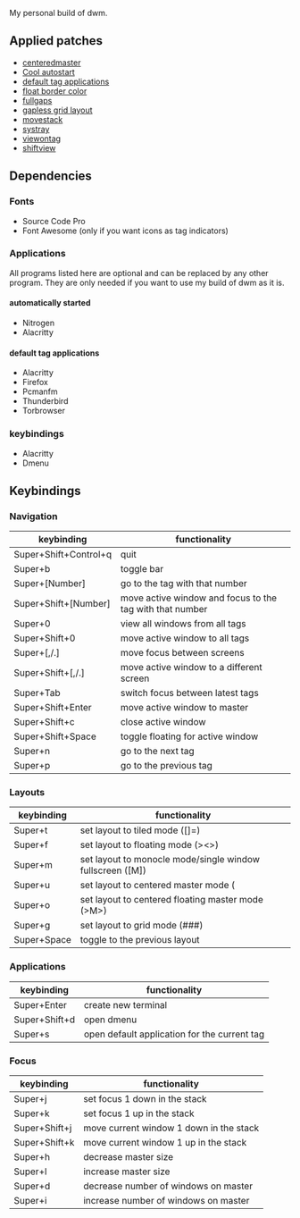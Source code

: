 My personal build of dwm.

## Applied patches
- [centeredmaster](https://dwm.suckless.org/patches/centeredmaster/)
- [Cool autostart](https://dwm.suckless.org/patches/cool_autostart/)
- [default tag applications](https://dwm.suckless.org/patches/default_tag_apps/)
- [float border color](https://dwm.suckless.org/patches/float_border_color/)
- [fullgaps](https://dwm.suckless.org/patches/fullgaps/)
- [gapless grid layout](https://dwm.suckless.org/patches/gaplessgrid/)
- [movestack](https://dwm.suckless.org/patches/movestack/)
- [systray](https://dwm.suckless.org/patches/systray/)
- [viewontag](https://dwm.suckless.org/patches/viewontag/)
- [shiftview](https://lists.suckless.org/dev/1104/7590.html)

## Dependencies
### Fonts
- Source Code Pro
- Font Awesome (only if you want icons as tag indicators)

### Applications
All programs listed here are optional and can be replaced by any other program. They are only needed if you want to use my build of dwm as it is.
#### automatically started
- Nitrogen
- Alacritty
#### default tag applications
- Alacritty
- Firefox
- Pcmanfm
- Thunderbird
- Torbrowser
### keybindings
- Alacritty
- Dmenu

## Keybindings
### Navigation
keybinding             | functionality
-----------------------|---------------
Super+Shift+Control+q  | quit
Super+b                | toggle bar
Super+[Number]         | go to the tag with that number
Super+Shift+[Number]   | move active window and focus to the tag with that number
Super+0                | view all windows from all tags
Super+Shift+0          | move active window to all tags
Super+[,/.]            | move focus between screens
Super+Shift+[,/.]      | move active window to a different screen
Super+Tab              | switch focus between latest tags
Super+Shift+Enter      | move active window to master
Super+Shift+c          | close active window
Super+Shift+Space      | toggle floating for active window
Super+n                | go to the next tag
Super+p                | go to the previous tag

### Layouts
keybinding             | functionality
-----------------------|---------------
Super+t                | set layout to tiled mode ([]=)
Super+f                | set layout to floating mode (><>)
Super+m                | set layout to monocle mode/single window fullscreen ([M])
Super+u                | set layout to centered master mode (|M|)
Super+o                | set layout to centered floating master mode (>M>)
Super+g                | set layout to grid mode (###)
Super+Space            | toggle to the previous layout

### Applications
keybinding             | functionality
-----------------------|---------------
Super+Enter            | create new terminal
Super+Shift+d          | open dmenu
Super+s                | open default application for the current tag

### Focus
keybinding             | functionality
-----------------------|---------------
Super+j                | set focus 1 down in the stack
Super+k                | set focus 1 up in the stack
Super+Shift+j          | move current window 1 down in the stack
Super+Shift+k          | move current window 1 up in the stack
Super+h                | decrease master size
Super+l                | increase master size
Super+d                | decrease number of windows on master
Super+i                | increase number of windows on master
